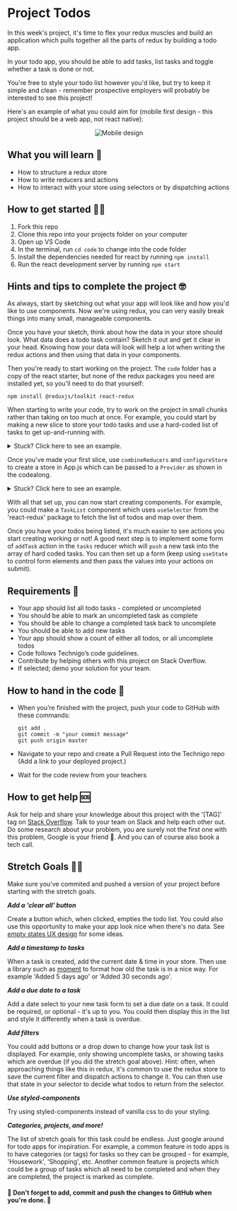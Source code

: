 # Project Todos

In this week's project, it's time to flex your redux muscles and build an application which pulls together all the parts of redux by building a todo app.

In your todo app, you should be able to add tasks, list tasks and toggle whether a task is done or not.

You're free to style your todo list however you'd like, but try to keep it simple and clean - remember prospective employers will probably be interested to see this project!

Here's an example of what you could aim for (mobile first design - this project should be a web app, not react native):

<p align="center">
<img src="https://i.imgur.com/pQxk9wv.png" alt="Mobile design" />
</p>

## What you will learn 🧠

- How to structure a redux store
- How to write reducers and actions
- How to interact with your store using selectors or by dispatching actions

## How to get started 💪🏼

1. Fork this repo
2. Clone this repo into your projects folder on your computer
3. Open up VS Code
4. In the terminal, run `cd code` to change into the code folder
5. Install the dependencies needed for react by running `npm install`
6. Run the react development server by running `npm start`

## Hints and tips to complete the project 🤓

As always, start by sketching out what your app will look like and how you'd like to use components. Now we're using redux, you can very easily break things into many small, manageable components.

Once you have your sketch, think about how the data in your store should look. What data does a todo task contain? Sketch it out and get it clear in your head. Knowing how your data will look will help a lot when writing the redux actions and then using that data in your components.

Then you're ready to start working on the project. The `code` folder has a copy of the react starter, but none of the redux packages you need are installed yet, so you'll need to do that yourself:

```
npm install @reduxjs/toolkit react-redux
```

When starting to write your code, try to work on the project in small chunks rather than taking on too much at once. For example, you could start by making a new slice to store your todo tasks and use a hard-coded list of tasks to get up-and-running with.

<p>
<details><summary>Stuck? Click here to see an example.</summary>
<p>

Here is an example slice you could create to store your tasks:

```js
// src/reducers/tasks.js
import { createSlice } from "@reduxjs/toolkit";

export const tasks = createSlice({
  name: "tasks",
  initialState: [
    { id: 1, text: "Watch video on actions & reducers", complete: true },
    { id: 2, text: "Follow redux codealong", complete: true },
    { id: 3, text: "Fork weekly assignment", complete: true },
    { id: 4, text: "Create a todo app", complete: false }
  ]
});
```

</p>
</details>
</p>

Once you've made your first slice, use `combineReducers` and `configureStore` to create a store in App.js which can be passed to a `Provider` as shown in the codealong.

<p>
<details><summary>Stuck? Click here to see an example.</summary>
<p>

Here is how you can set up your store to be passed to the provider:

```js
// src/App.js
import React from "react";
import { Provider } from "react-redux";
import { combineReducers, configureStore } from "@reduxjs/toolkit";
import { tasks } from "./reducers/tasks";

const reducer = combineReducers({
  tasks: tasks.reducer
});

const store = configureStore({ reducer });

export const App = () => {
  return (
    <Provider store={store}>
      Your components can be mounted here, inside the Provider.
    </Provider>
  );
};
```

</p>
</details>
</p>

With all that set up, you can now start creating components. For example, you could make a `TaskList` component which uses `useSelector` from the 'react-redux' package to fetch the list of todos and map over them.

Once you have your todos being listed, it's much easier to see actions you start creating working or not! A good next step is to implement some form of `addTask` action in the `tasks` reducer which will `push` a new task into the array of hard coded tasks. You can then set up a form (keep using `useState` to control form elements and then pass the values into your actions on submit).

## Requirements 🧪

- Your app should list all todo tasks - completed or uncompleted
- You should be able to mark an uncompleted task as complete
- You should be able to change a completed task back to uncomplete
- You should be able to add new tasks
- Your app should show a count of either all todos, or all uncomplete todos
- Code follows Technigo’s code guidelines.
- Contribute by helping others with this project on Stack Overflow.
- If selected; demo your solution for your team.

## How to hand in the code 🎯

- When you’re finished with the project, push your code to GitHub with these commands:

  ```
  git add .
  git commit -m "your commit message"
  git push origin master
  ```

- Navigate to your repo and create a Pull Request into the Technigo repo (Add a link to your deployed project.)
- Wait for the code review from your teachers

## How to get help 🆘

Ask for help and share your knowledge about this project with the '[TAG]' tag on [Stack Overflow](https://stackoverflow.com/c/technigo/questions). Talk to your team on Slack and help each other out. Do some research about your problem, you are surely not the first one with this problem, Google is your friend 🙂. And you can of course also book a tech call.

## Stretch Goals 🏃‍♂

Make sure you've commited and pushed a version of your project before starting with the stretch goals.

**_Add a 'clear all' button_**

Create a button which, when clicked, empties the todo list. You could also use this opportunity to make your app look nice when there's no data. See [empty states UX design](https://www.toptal.com/designers/ux/empty-state-ux-design) for some ideas.

**_Add a timestamp to tasks_**

When a task is created, add the current date & time in your store. Then use a library such as [moment](https://momentjs.com/) to format how old the task is in a nice way. For example 'Added 5 days ago' or 'Added 30 seconds ago'.

**_Add a due date to a task_**

Add a date select to your new task form to set a due date on a task. It could be required, or optional - it's up to you. You could then display this in the list and style it differently when a task is overdue.

**_Add filters_**

You could add buttons or a drop down to change how your task list is displayed. For example, only showing uncomplete tasks, or showing tasks which are overdue (if you did the stretch goal above). Hint: often, when approaching things like this in redux, it's common to use the redux store to save the current filter and dispatch actions to change it. You can then use that state in your selector to decide what todos to return from the selector.

**_Use styled-components_**

Try using styled-components instead of vanilla css to do your styling.

**_Categories, projects, and more!_**

The list of stretch goals for this task could be endless. Just google around for todo apps for inspiration. For example, a common feature in todo apps is to have categories (or tags) for tasks so they can be grouped - for example, 'Housework', 'Shopping', etc. Another common feature is projects which could be a group of tasks which all need to be completed and when they are completed, the project is marked as complete.

#### 🚨 Don't forget to add, commit and push the changes to GitHub when you're done. 🏁
